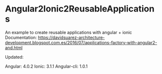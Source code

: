 # Angular2Ionic2ReusableApplications
An example to create reusable applications with angular + ionic
Documentation: https://davidsuarez-architecture-development.blogspot.com.es/2016/07/applications-factory-with-angular2-and.html

Updated:

Angular: 4.0.2
Ionic: 3.1.1
Angular-cli: 1.0.1
